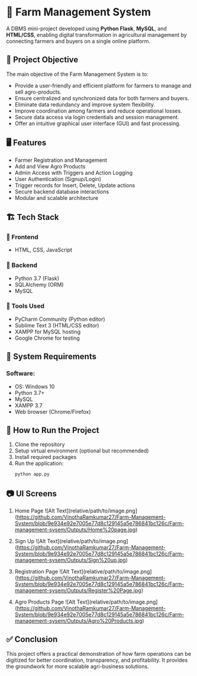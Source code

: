 # 🌾 Farm Management System 

A DBMS mini-project developed using **Python Flask**, **MySQL**, and **HTML/CSS**, enabling digital transformation in agricultural management by connecting farmers and buyers on a single online platform.

## 📌 Project Objective

The main objective of the Farm Management System is to:

- Provide a user-friendly and efficient platform for farmers to manage and sell agro-products.
- Ensure centralized and synchronized data for both farmers and buyers.
- Eliminate data redundancy and improve system flexibility.
- Improve coordination among farmers and reduce operational losses.
- Secure data access via login credentials and session management.
- Offer an intuitive graphical user interface (GUI) and fast processing.

## 🖥️ Features

-  Farmer Registration and Management
-  Add and View Agro Products
-  Admin Access with Triggers and Action Logging
-  User Authentication (Signup/Login)
-  Trigger records for Insert, Delete, Update actions
-  Secure backend database interactions
-  Modular and scalable architecture

## 🏗️ Tech Stack

### 🔹 Frontend
- HTML, CSS, JavaScript

### 🔹 Backend
- Python 3.7 (Flask)
- SQLAlchemy (ORM)
- MySQL

### 🔹 Tools Used
- PyCharm Community (Python editor)
- Sublime Text 3 (HTML/CSS editor)
- XAMPP for MySQL hosting
- Google Chrome for testing

## 🧰 System Requirements

### Software:
- OS: Windows 10
- Python 3.7+
- MySQL
- XAMPP 3.7
- Web browser (Chrome/Firefox)

## 🚀 How to Run the Project

1. Clone the repository
2. Setup virtual environment (optional but recommended)
3. Install required packages
4. Run the application:
   ```bash
   python app.py
   ```
## 📷 UI Screens
1. Home Page
![Alt Text](relative/path/to/image.png](https://github.com/VinothaRamkumar27/Farm-Management-System/blob/9e934e92e7005e77d8c129145a5e786841bc126c/Farm-management-sysem/Outputs/Home%20page.jpg)

2. Sign Up
![Alt Text](relative/path/to/image.png](https://github.com/VinothaRamkumar27/Farm-Management-System/blob/9e934e92e7005e77d8c129145a5e786841bc126c/Farm-management-sysem/Outputs/Sign%20up.jpg)

3. Registration Page
![Alt Text](relative/path/to/image.png](https://github.com/VinothaRamkumar27/Farm-Management-System/blob/9e934e92e7005e77d8c129145a5e786841bc126c/Farm-management-sysem/Outputs/Register%20Page.jpg)

4. Agro Products Page
![Alt Text](relative/path/to/image.png](https://github.com/VinothaRamkumar27/Farm-Management-System/blob/9e934e92e7005e77d8c129145a5e786841bc126c/Farm-management-sysem/Outputs/Agro%20Products.jpg)

## ✅ Conclusion
This project offers a practical demonstration of how farm operations can be digitized for better coordination, transparency, and profitability. It provides the groundwork for more scalable agri-business solutions.

